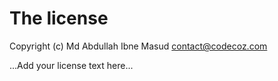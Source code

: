 # The license

Copyright (c) Md Abdullah Ibne Masud <contact@codecoz.com>

...Add your license text here...
